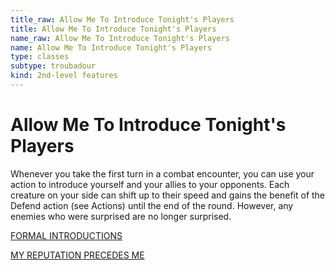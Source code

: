 ```yaml
---
title_raw: Allow Me To Introduce Tonight's Players
title: Allow Me To Introduce Tonight's Players
name_raw: Allow Me To Introduce Tonight's Players
name: Allow Me To Introduce Tonight's Players
type: classes
subtype: troubadour
kind: 2nd-level features
---
```


# Allow Me To Introduce Tonight's Players

Whenever you take the first turn in a combat encounter, you can use your action to introduce yourself and your allies to your opponents. Each creature on your side can shift up to their speed and gains the benefit of the Defend action (see Actions) until the end of the round. However, any enemies who were surprised are no longer surprised.

[FORMAL INTRODUCTIONS](./Formal%20Introductions.md)

[MY REPUTATION PRECEDES ME](./My%20Reputation%20Precedes%20Me.md)
